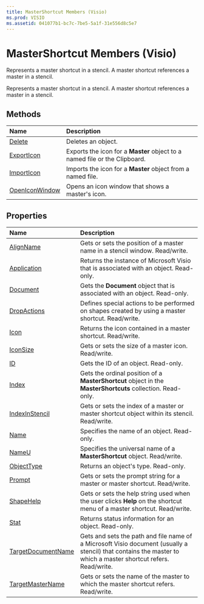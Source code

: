 ```yaml
---
title: MasterShortcut Members (Visio)
ms.prod: VISIO
ms.assetid: 041077b1-bc7c-7be5-5a1f-31e556d8c5e7
---
```



# MasterShortcut Members (Visio)
Represents a master shortcut in a stencil. A master shortcut references a master in a stencil.

Represents a master shortcut in a stencil. A master shortcut references a master in a stencil.


## Methods



|**Name**|**Description**|
|:-----|:-----|
|[Delete](mastershortcut-delete-method-visio.md)|Deletes an object.|
|[ExportIcon](mastershortcut-exporticon-method-visio.md)|Exports the icon for a  **Master** object to a named file or the Clipboard.|
|[ImportIcon](mastershortcut-importicon-method-visio.md)|Imports the icon for a  **Master** object from a named file.|
|[OpenIconWindow](mastershortcut-openiconwindow-method-visio.md)|Opens an icon window that shows a master's icon.|

## Properties



|**Name**|**Description**|
|:-----|:-----|
|[AlignName](mastershortcut-alignname-property-visio.md)|Gets or sets the position of a master name in a stencil window. Read/write.|
|[Application](mastershortcut-application-property-visio.md)|Returns the instance of Microsoft Visio that is associated with an object. Read-only.|
|[Document](mastershortcut-document-property-visio.md)|Gets the  **Document** object that is associated with an object. Read-only.|
|[DropActions](mastershortcut-dropactions-property-visio.md)|Defines special actions to be performed on shapes created by using a master shortcut. Read/write.|
|[Icon](mastershortcut-icon-property-visio.md)|Returns the icon contained in a master shortcut. Read/write.|
|[IconSize](mastershortcut-iconsize-property-visio.md)|Gets or sets the size of a master icon. Read/write.|
|[ID](mastershortcut-id-property-visio.md)|Gets the ID of an object. Read-only.|
|[Index](mastershortcut-index-property-visio.md)|Gets the ordinal position of a  **MasterShortcut** object in the **MasterShortcuts** collection. Read-only.|
|[IndexInStencil](mastershortcut-indexinstencil-property-visio.md)|Gets or sets the index of a master or master shortcut object within its stencil. Read/write.|
|[Name](mastershortcut-name-property-visio.md)|Specifies the name of an object. Read-only.|
|[NameU](mastershortcut-nameu-property-visio.md)|Specifies the universal name of a  **MasterShortcut** object. Read/write.|
|[ObjectType](mastershortcut-objecttype-property-visio.md)|Returns an object's type. Read-only.|
|[Prompt](mastershortcut-prompt-property-visio.md)|Gets or sets the prompt string for a master or master shortcut. Read/write.|
|[ShapeHelp](mastershortcut-shapehelp-property-visio.md)|Gets or sets the help string used when the user clicks  **Help** on the shortcut menu of a master shortcut. Read/write.|
|[Stat](mastershortcut-stat-property-visio.md)|Returns status information for an object. Read-only.|
|[TargetDocumentName](mastershortcut-targetdocumentname-property-visio.md)|Gets and sets the path and file name of a Microsoft Visio document (usually a stencil) that contains the master to which a master shortcut refers. Read/write.|
|[TargetMasterName](mastershortcut-targetmastername-property-visio.md)|Gets or sets the name of the master to which the master shortcut refers. Read/write.|

